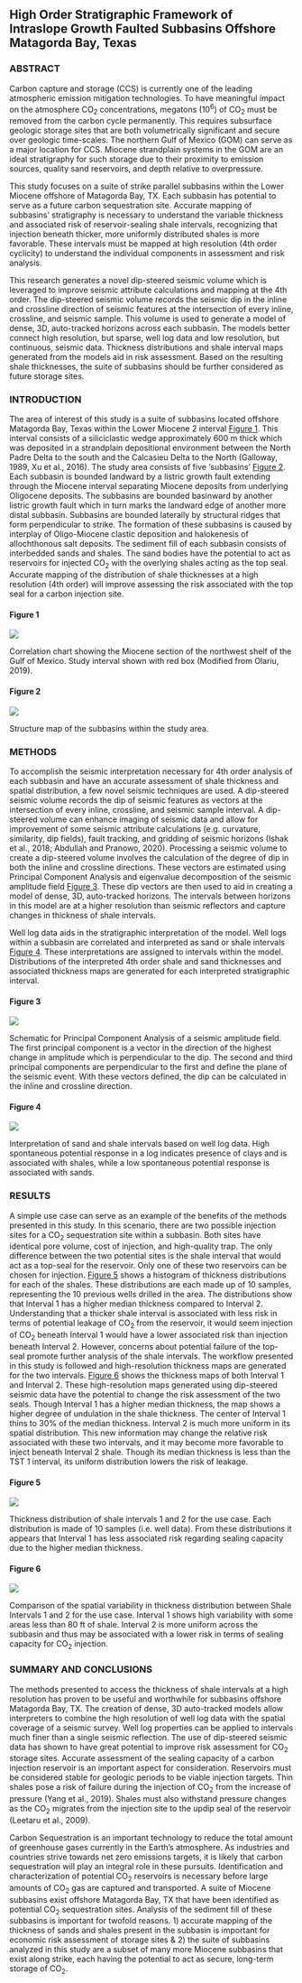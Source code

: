 ## High Order Stratigraphic Framework of Intraslope Growth Faulted Subbasins Offshore Matagorda Bay, Texas



### ABSTRACT
Carbon capture and storage (CCS) is currently one of the leading atmospheric emission mitigation technologies. To have 
meaningful impact on the atmosphere CO<sub>2</sub> concentrations, megatons (10<sup>6</sup>) of CO<sub>2</sub> must be removed from the carbon cycle 
permanently. This requires subsurface geologic storage sites that are both volumetrically significant and secure over 
geologic time-scales. The northern Gulf of Mexico (GOM) can serve as a major location for CCS. Miocene strandplain 
systems in the GOM are an ideal stratigraphy for such storage due to their proximity to emission sources, quality sand 
reservoirs, and depth relative to overpressure.

This study focuses on a suite of strike parallel subbasins within the Lower Miocene offshore of Matagorda Bay, TX. Each 
subbasin has potential to serve as a future carbon sequestration site. Accurate mapping of subbasins’ stratigraphy is 
necessary to understand the variable thickness and associated risk of reservoir-sealing shale intervals, recognizing 
that injection beneath thicker, more uniformly distributed shales is more favorable. These intervals must be mapped at 
high resolution (4th order cyclicity) to understand the individual components in assessment and risk analysis. 

This research generates a novel dip-steered seismic volume which is leveraged to improve seismic attribute calculations 
and mapping at the 4th order. The dip-steered seismic volume records the seismic dip in the inline and crossline 
direction of seismic features at the intersection of every inline, crossline, and seismic sample. This volume is used 
to generate a model of dense, 3D, auto-tracked horizons across each subbasin. The models better connect high 
resolution, but sparse, well log data and low resolution, but continuous, seismic data. Thickness distributions and 
shale interval maps generated from the models aid in risk assessment. Based on the resulting shale thicknesses, the 
suite of subbasins should be further considered as future storage sites.


### INTRODUCTION

The area of interest of this study is a suite of subbasins located offshore Matagorda Bay, Texas within the Lower 
Miocene 2 interval [Figure 1](#figure-1). This interval consists of a siliciclastic wedge approximately 600 m thick which was 
deposited in a strandplain depositional environment between the North Padre Delta to the south and the Calcasieu Delta 
to the North (Galloway, 1989, Xu et al., 2016). The study area consists of five ‘subbasins’ [Figure 2](#figure-2). Each subbasin 
is bounded landward by a listric growth fault extending through the Miocene interval separating Miocene deposits from 
underlying Oligocene deposits. The subbasins are bounded basinward by another listric growth fault which in turn marks 
the landward edge of another more distal subbasin. Subbasins are bounded laterally by structural ridges that form 
perpendicular to strike. The formation of these subbasins is caused by interplay of Oligo-Miocene clastic deposition 
and halokenesis of allochthonous salt deposits. The sediment fill of each subbasin consists of interbedded sands and 
shales. The sand bodies have the potential to act as reservoirs for injected CO<sub>2</sub> with the overlying shales acting as 
the top seal. Accurate mapping of the distribution of shale thicknesses at a high resolution (4th order) will improve 
assessing the risk associated with the top seal for a carbon injection site.

#### Figure 1
<img src="images/Masters_thesis/Figure_1.png?raw=true"/>

Correlation chart showing the Miocene section of the northwest shelf of the Gulf of Mexico. Study interval shown with 
red box (Modified from Olariu, 2019).

#### Figure 2
<img src="images/Masters_thesis/Figure_2.png?raw=true"/>

Structure map of the subbasins within the study area.

### METHODS
To accomplish the seismic interpretation necessary for 4th order analysis of each subbasin and have an accurate 
assessment of shale thickness and spatial distribution, a few novel seismic techniques are used. A dip-steered seismic 
volume records the dip of seismic features as vectors at the intersection of every inline, crossline, and seismic 
sample interval. A dip-steered volume can enhance imaging of seismic data and allow for improvement of some seismic 
attribute calculations (e.g. curvature, similarity, dip fields), fault tracking, and gridding of seismic horizons 
(Ishak et al., 2018; Abdullah and Pranowo, 2020). Processing a seismic volume to create a dip-steered volume involves 
the calculation of the degree of dip in both the inline and crossline directions. These vectors are estimated using 
Principal Component Analysis and eigenvalue decomposition of the seismic amplitude field [Figure 3](#figure-3). These dip vectors 
are then used to aid in creating a model of dense, 3D, auto-tracked horizons. The intervals between horizons in this 
model are at a higher resolution than seismic reflectors and capture changes in thickness of shale intervals. 

Well log data aids in the stratigraphic interpretation of the model. Well logs within a subbasin are correlated and 
interpreted as sand or shale intervals [Figure 4](#figure-4). These interpretations are assigned to intervals within the model. 
Distributions of the interpreted 4th order shale and sand thicknesses and associated thickness maps are generated 
for each interpreted stratigraphic interval.

#### Figure 3
<img src="images/Masters_thesis/Figure_3.png?raw=true"/>

Schematic for Principal Component Analysis of a seismic amplitude field. The first principal component is a vector in 
the direction of the highest change in amplitude which is perpendicular to the dip. The second and third principal 
components are perpendicular to the first and define the plane of the seismic event. With these vectors defined, the 
dip can be calculated in the inline and crossline direction.

#### Figure 4
<img src="images/Masters_thesis/Figure_4.png?raw=true"/>

Interpretation of sand and shale intervals based on well log data. High spontaneous potential response in a log 
indicates presence of clays and is associated with shales, while a low spontaneous potential response is associated 
with sands.

### RESULTS
A simple use case can serve as an example of the benefits of the methods presented in this study. In this scenario, 
there are two possible injection sites for a CO<sub>2</sub> sequestration site within a subbasin. Both sites have identical pore 
volume, cost of injection, and high-quality trap. The only difference between the two potential sites is the shale 
interval that would act as a top-seal for the reservoir. Only one of these two reservoirs can be chosen for injection. 
[Figure 5](#figure-5) shows a histogram of thickness distributions for each of the shales. These distributions are each made up of 
10 samples, representing the 10 previous wells drilled in the area. The distributions show that Interval 1 has a higher 
median thickness compared to Interval 2. Understanding that a thicker shale interval is associated with less risk in 
terms of potential leakage of CO<sub>2</sub> from the reservoir, it would seem injection of CO<sub>2</sub> beneath Interval 1 would have a 
lower associated risk than injection beneath Interval 2. However, concerns about potential failure of the top-seal 
promote further analysis of the shale intervals. The workflow presented in this study is followed and high-resolution 
thickness maps are generated for the two intervals. [Figure 6](#figure-6) shows the thickness maps of both Interval 1 and Interval 2. 
These high-resolution maps generated using dip-steered seismic data have the potential to change the risk assessment 
of the two seals. Though Interval 1 has a higher median thickness, the map shows a higher degree of undulation in 
the shale thickness. The center of Interval 1 thins to 30% of the median thickness. Interval 2 is much more uniform 
in its spatial distribution. This new information may change the relative risk associated with these two intervals, 
and it may become more favorable to inject beneath Interval 2 shale. Though its median thickness is less than the 
TST 1 interval, its uniform distribution lowers the risk of leakage.

#### Figure 5
<img src="images/Masters_thesis/Figure_6.png?raw=true"/>

Thickness distribution of shale intervals 1 and 2 for the use case. Each distribution is made of 10 samples 
(i.e. well data). From these distributions it appears that Interval 1 has less associated risk regarding sealing 
capacity due to the higher median thickness.

#### Figure 6
<img src="images/Masters_thesis/Figure_6.png?raw=true"/>

Comparison of the spatial variability in thickness distribution between Shale Intervals 1 and 2 for the use case. 
Interval 1 shows high variability with some areas less than 80 ft of shale. Interval 2 is more uniform across the 
subbasin and thus may be associated with a lower risk in terms of sealing capacity for CO<sub>2</sub> injection.

### SUMMARY AND CONCLUSIONS
The methods presented to access the thickness of shale intervals at a high resolution has proven to be useful and 
worthwhile for subbasins offshore Matagorda Bay, TX. The creation of dense, 3D auto-tracked models allow interpreters 
to combine the high resolution of well log data with the spatial coverage of a seismic survey. Well log properties can 
be applied to intervals much finer than a single seismic reflection. The use of dip-steered seismic data has shown to 
have great potential to improve risk assessment for CO<sub>2</sub> storage sites. Accurate assessment of the sealing capacity of 
a carbon injection reservoir is an important aspect for consideration. Reservoirs must be considered stable for geologic
periods to be viable injection targets. Thin shales pose a risk of failure during the injection of CO<sub>2</sub> from the increase
of pressure (Yang et al., 2019). Shales must also withstand pressure changes as the CO<sub>2</sub> migrates from the injection 
site to the updip seal of the reservoir (Leetaru et al., 2009).

Carbon Sequestration is an important technology to reduce the total amount of greenhouse gases currently in the 
Earth’s atmosphere. As industries and countries strive towards net zero emissions targets, it is likely that carbon 
sequestration will play an integral role in these pursuits. Identification and characterization of potential CO<sub>2</sub> 
reservoirs is necessary before large amounts of CO<sub>2</sub> gas are captured and transported. A suite of Miocene subbasins 
exist offshore Matagorda Bay, TX that have been identified as potential CO<sub>2</sub> sequestration sites. Analysis of the 
sediment fill of these subbasins is important for twofold reasons. 1) accurate mapping of the thickness of sands and 
shales present in the subbasin is important for economic risk assessment of storage sites & 2) the suite of subbasins 
analyzed in this study are a subset of many more Miocene subbasins that exist along strike, each having the potential 
to act as secure, long-term storage of CO<sub>2</sub>.
